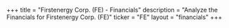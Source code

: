 +++
title = "Firstenergy Corp. (FE) - Financials"
description = "Analyze the Financials for Firstenergy Corp. (FE)"
ticker = "FE"
layout = "financials"
+++

